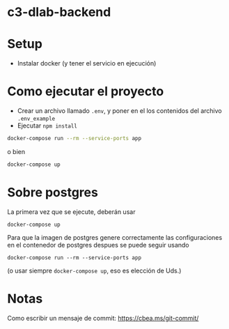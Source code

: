# c3-dlab-backend


# Setup
- Instalar docker (y tener el servicio en ejecución)

# Como ejecutar el proyecto

- Crear un archivo llamado `.env`, y poner en el los contenidos del archivo `.env_example`
- Ejecutar `npm install`

```bash
docker-compose run --rm --service-ports app
```
o bien
```bash
docker-compose up
```

# Sobre postgres
La primera vez que se ejecute, deberán usar 
```
docker-compose up
```

Para que la imagen de postgres genere correctamente las configuraciones en el contenedor de postgres
despues se puede seguir usando
```
docker-compose run --rm --service-ports app
```
(o usar siempre ```docker-compose up```, eso es elección de Uds.)

# Notas

Como escribir un mensaje de commit:
https://cbea.ms/git-commit/
